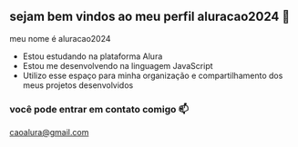 ## sejam bem vindos ao meu perfil aluracao2024 🤯

meu nome é aluracao2024
- Estou estudando na plataforma Alura
- Estou me desenvolvendo na linguagem JavaScript
- Utilizo esse espaço para minha organização e compartilhamento dos meus projetos desenvolvidos

### você pode entrar em contato comigo 📫 ###

caoalura@gmail.com
